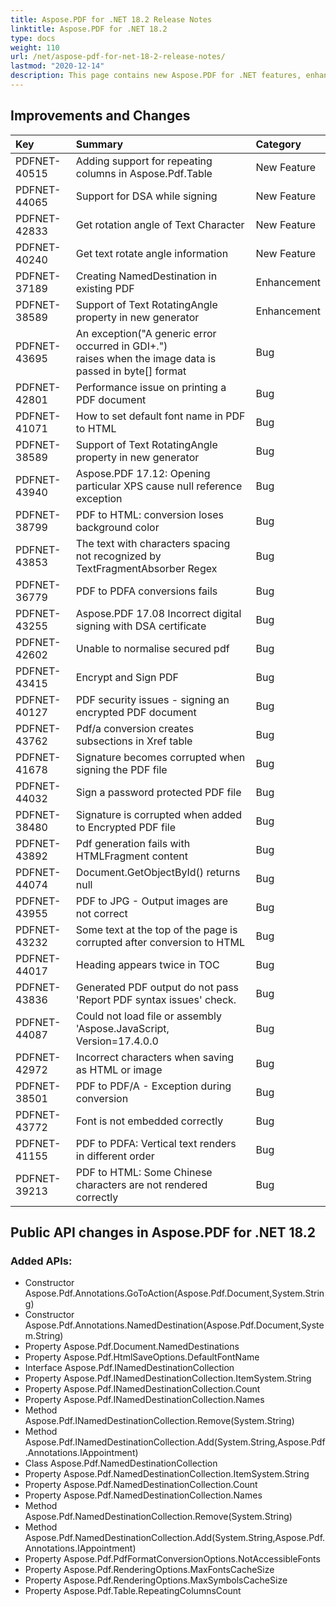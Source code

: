 ```yaml
---
title: Aspose.PDF for .NET 18.2 Release Notes
linktitle: Aspose.PDF for .NET 18.2
type: docs
weight: 110
url: /net/aspose-pdf-for-net-18-2-release-notes/
lastmod: "2020-12-14"
description: This page contains new Aspose.PDF for .NET features, enhancement, and bug fixes in 2018, version 18.2.
---
```


## Improvements and Changes

|**Key**|**Summary**|**Category**|
| :- | :- | :- |
|PDFNET-40515|Adding support for repeating columns in Aspose.Pdf.Table|New Feature|
|PDFNET-44065|Support for DSA while signing|New Feature|
|PDFNET-42833|Get rotation angle of Text Character|New Feature|
|PDFNET-40240|Get text rotate angle information|New Feature|
|PDFNET-37189|Creating NamedDestination in existing PDF|Enhancement|
|PDFNET-38589|Support of Text RotatingAngle property in new generator|Enhancement|
|PDFNET-43695|An exception("A generic error occurred in GDI+.") <br>raises when the image data is passed in byte[] format |Bug|
|PDFNET-42801|Performance issue on printing a PDF document|Bug|
|PDFNET-41071|How to set default font name in PDF to HTML|Bug|
|PDFNET-38589|Support of Text RotatingAngle property in new generator|Bug|
|PDFNET-43940|Aspose.PDF 17.12: Opening particular XPS cause null reference exception|Bug|
|PDFNET-38799|PDF to HTML: conversion loses background color |Bug|
|PDFNET-43853|The text with characters spacing not recognized by TextFragmentAbsorber Regex |Bug|
|PDFNET-36779|PDF to PDFA conversions fails |Bug|
|PDFNET-43255|Aspose.PDF 17.08 Incorrect digital signing with DSA certificate |Bug|
|PDFNET-42602|Unable to normalise secured pdf |Bug|
|PDFNET-43415|Encrypt and Sign PDF|Bug|
|PDFNET-40127|PDF security issues - signing an encrypted PDF document |Bug|
|PDFNET-43762|Pdf/a conversion creates subsections in Xref table |Bug|
|PDFNET-41678|Signature becomes corrupted when signing the PDF file|Bug|
|PDFNET-44032|Sign a password protected PDF file|Bug|
|PDFNET-38480|Signature is corrupted when added to Encrypted PDF file|Bug|
|PDFNET-43892|Pdf generation fails with HTMLFragment content|Bug|
|PDFNET-44074|Document.GetObjectById() returns null|Bug|
|PDFNET-43955|PDF to JPG - Output images are not correct|Bug|
|PDFNET-43232|Some text at the top of the page is corrupted after conversion to HTML|Bug|
|PDFNET-44017|Heading appears twice in TOC |Bug|
|PDFNET-43836|Generated PDF output do not pass 'Report PDF syntax issues' check.|Bug|
|PDFNET-44087|Could not load file or assembly 'Aspose.JavaScript, Version=17.4.0.0 |Bug|
|PDFNET-42972|Incorrect characters when saving as HTML or image|Bug|
|PDFNET-38501|PDF to PDF/A - Exception during conversion |Bug|
|PDFNET-43772|Font is not embedded correctly|Bug|
|PDFNET-41155|PDF to PDFA: Vertical text renders in different order|Bug|
|PDFNET-39213|PDF to HTML: Some Chinese characters are not rendered correctly|Bug|

## Public API changes in Aspose.PDF for .NET 18.2

### Added APIs:

* Constructor Aspose.Pdf.Annotations.GoToAction(Aspose.Pdf.Document,System.String)
* Constructor Aspose.Pdf.Annotations.NamedDestination(Aspose.Pdf.Document,System.String)
* Property Aspose.Pdf.Document.NamedDestinations
* Property Aspose.Pdf.HtmlSaveOptions.DefaultFontName
* Interface Aspose.Pdf.INamedDestinationCollection
* Property Aspose.Pdf.INamedDestinationCollection.ItemSystem.String
* Property Aspose.Pdf.INamedDestinationCollection.Count
* Property Aspose.Pdf.INamedDestinationCollection.Names
* Method Aspose.Pdf.INamedDestinationCollection.Remove(System.String)
* Method Aspose.Pdf.INamedDestinationCollection.Add(System.String,Aspose.Pdf.Annotations.IAppointment)
* Class Aspose.Pdf.NamedDestinationCollection
* Property Aspose.Pdf.NamedDestinationCollection.ItemSystem.String
* Property Aspose.Pdf.NamedDestinationCollection.Count
* Property Aspose.Pdf.NamedDestinationCollection.Names
* Method Aspose.Pdf.NamedDestinationCollection.Remove(System.String)
* Method Aspose.Pdf.NamedDestinationCollection.Add(System.String,Aspose.Pdf.Annotations.IAppointment)
* Property Aspose.Pdf.PdfFormatConversionOptions.NotAccessibleFonts
* Property Aspose.Pdf.RenderingOptions.MaxFontsCacheSize
* Property Aspose.Pdf.RenderingOptions.MaxSymbolsCacheSize
* Property Aspose.Pdf.Table.RepeatingColumnsCount
